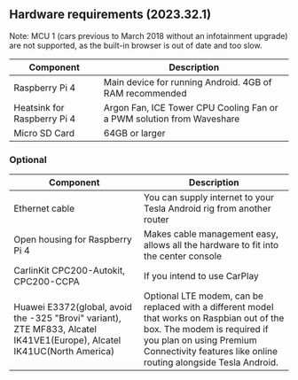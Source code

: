 ## Hardware requirements (2023.32.1)

Note: MCU 1 (cars previous to March 2018 without an infotainment upgrade) are not supported, as the built-in browser is out of date and too slow.

| Component | Description |
|--------|--------|
| Raspberry Pi 4 | Main device for running Android. 4GB of RAM recommended |
| Heatsink for Raspberry Pi 4 | Argon Fan, ICE Tower CPU Cooling Fan or a PWM solution from Waveshare |
| Micro SD Card | 64GB or larger |

### Optional

| Component | Description |
|--------|--------|
| Ethernet cable  | You can supply internet to your Tesla Android rig from another router |
| Open housing for Raspberry Pi 4  | Makes cable management easy, allows all the hardware to fit into the center console |
| CarlinKit CPC200-Autokit, CPC200-CCPA | If you intend to use CarPlay |
| Huawei E3372(global, avoid the -325 "Brovi" variant), ZTE MF833, Alcatel IK41VE1(Europe), Alcatel IK41UC(North America) | Optional LTE modem, can be replaced with a different model that works on Raspbian out of the box. The modem is required if you plan on using Premium Connectivity features like online routing alongside Tesla Android. |

